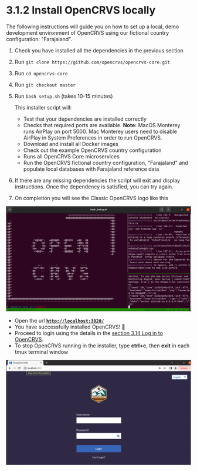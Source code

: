 # 3.1.2 Install OpenCRVS locally

The following instructions will guide you on how to set up a local, demo development environment of OpenCRVS using our fictional country configuration: "Farajaland".

1. Check you have installed all the dependencies in the previous section
2. Run `git clone https://github.com/opencrvs/opencrvs-core.git`
3. Run `cd opencrvs-core`
4. Run `git checkout master`
5.  Run `bash setup.sh` (takes 10-15 minutes)

    This installer script will:

    * Test that your dependencies are installed correctly
    * Checks that required ports are available. **Note:** MacOS Monterey runs AirPlay on port 5000. Mac Monterey users need to disable AirPlay in System Preferences in order to run OpenCRVS.
    * Download and install all Docker images
    * Check out the example OpenCRVS country configuration
    * Runs all OpenCRVS Core microservices
    * Run the OpenCRVS fictional country configuration, "Farajaland" and populate local databases with Farajaland reference data
6. If there are any missing dependencies the script will exit and display instructions. Once the dependency is satisfied, you can try again.
7. On completion you will see the Classic OpenCRVS logo like this&#x20;

![](<../../../.gitbook/assets/Screenshot 2022-06-28 at 13.07.27.png>)

* Open the url [**`http://localhost:3020/`**](http://localhost:3020/)
* You have successfully installed OpenCRVS! 🎉
* Proceed to login using the details in the [section 3.14 Log in to OpenCRVS](3.1.4-log-in-to-opencrvs-locally.md).
* To stop OpenCRVS running in the installer, type **ctrl+c**, then **exit** in each tmux terminal window

![](<../../../.gitbook/assets/Screenshot 2022-06-28 at 13.08.25.png>)
